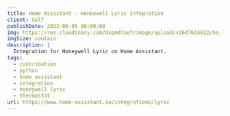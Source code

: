 ```yaml
---
title: Home Assistant - Honeywell Lyric Integration
client: Self
publishDate: 2022-06-05 00:00:00
img: https://res.cloudinary.com/dxpmd7aef/image/upload/v1647614022/ha_lyric_2020441e71.svg
imgSize: contain
description: |
  Integration for Honeywell Lyric on Home Assistant.
tags:
  - contribution
  - python
  - home assistant
  - integration
  - honeywell lyric
  - thermostat
url: https://www.home-assistant.io/integrations/lyric
---
```

